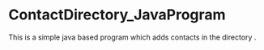 # ContactDirectory_JavaProgram
This is a simple java based program which adds contacts in the directory .
